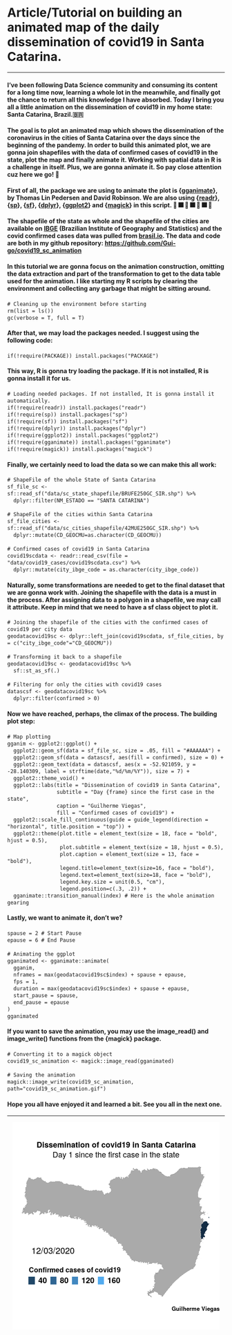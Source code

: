 # **Article/Tutorial on building an animated map of the daily dissemination of covid19 in Santa Catarina.**

***

#### I’ve been following Data Science community and consuming its content for a long time now, learning a whole lot in the meanwhile, and finally got the chance to return all this knowledge I have absorbed. Today I bring you all a little animation on the dissemination of covid19 in my home state: Santa Catarina, Brazil.:brazil:

#### The goal is to plot an animated map which shows the dissemination of the coronavirus in the cities of Santa Catarina over the days since the beginning of the pandemy. In order to build this animated plot, we are gonna join shapefiles with the data of confirmed cases of covid19 in the state, plot the map and finally animate it. Working with spatial data in R is a challenge in itself. Plus, we are gonna animate it. So pay close attention cuz here we go!  :checkered_flag:

#### First of all, the package we are using to animate the plot is {[gganimate](https://cran.r-project.org/web/packages/gganimate/index.html)}, by Thomas Lin Pedersen and David Robinson. We are also using {[readr](https://cran.r-project.org/web/packages/readr/index.html)}, {[sp](https://cran.r-project.org/web/packages/sp/index.html)}, {[sf](https://cran.r-project.org/web/packages/sf/index.html)}, {[dplyr](https://cran.r-project.org/web/packages/dplyr/index.html)}, {[ggplot2](https://cran.r-project.org/web/packages/ggplot2/index.html)} and {[magick](https://cran.r-project.org/web/packages/magick/index.html)} in this script. :sparkler: :fireworks: :sparkler: :fireworks: :sparkler: :fireworks: :sparkler:

#### The shapefile of the state as whole and the shapefile of the cities are available on [IBGE](https://www.ibge.gov.br/) (Brazilian Institute of Geography and Statistics) and the covid confirmed cases data was pulled from [brasil.io](https://brasil.io/home/). The data and code are both in my github repository: <https://github.com/Gui-go/covid19_sc_animation>

#### In this tutorial we are gonna focus on the animation construction, omitting the data extraction and part of the transformation to get to the data table used for the animation. I like starting my R scripts by clearing the environment and collecting any garbage that might be sitting around.
```
# Cleaning up the environment before starting
rm(list = ls())
gc(verbose = T, full = T)
```
#### After that, we may load the packages needed. I suggest using the following code:
```
if(!require(PACKAGE)) install.packages("PACKAGE")
```
#### This way, R is gonna try loading the package. If it is not installed, R is gonna install it for us.
```
# Loading needed packages. If not installed, It is gonna install it automatically.
if(!require(readr)) install.packages("readr")
if(!require(sp)) install.packages("sp")
if(!require(sf)) install.packages("sf")
if(!require(dplyr)) install.packages("dplyr")
if(!require(ggplot2)) install.packages("ggplot2")
if(!require(gganimate)) install.packages("gganimate")
if(!require(magick)) install.packages("magick")
```
#### Finally, we certainly need to load the data so we can make this all work:
```
# ShapeFile of the whole State of Santa Catarina
sf_file_sc <- sf::read_sf("data/sc_state_shapefile/BRUFE250GC_SIR.shp") %>%
  dplyr::filter(NM_ESTADO == "SANTA CATARINA")

# ShapeFile of the cities within Santa Catarina
sf_file_cities <- sf::read_sf("data/sc_cities_shapefile/42MUE250GC_SIR.shp") %>%
  dplyr::mutate(CD_GEOCMU=as.character(CD_GEOCMU))

# Confirmed cases of covid19 in Santa Catarina
covid19scdata <- readr::read_csv(file = "data/covid19_cases/covid19scdata.csv") %>% 
  dplyr::mutate(city_ibge_code = as.character(city_ibge_code))
```
#### Naturally, some transformations are needed to get to the final dataset that we are gonna work with. Joining the shapefile with the data is a must in the process. After assigning data to a polygon in a shapefile, we may call it attribute. Keep in mind that we need to have a sf class object to plot it.
```
# Joining the shapefile of the cities with the confirmed cases of covid19 per city data
geodatacovid19sc <- dplyr::left_join(covid19scdata, sf_file_cities, by = c("city_ibge_code"="CD_GEOCMU"))

# Transforming it back to a shapefile
geodatacovid19sc <- geodatacovid19sc %>% 
  sf::st_as_sf(.)

# Filtering for only the cities with covid19 cases
datascsf <- geodatacovid19sc %>% 
  dplyr::filter(confirmed > 0)
```
#### Now we have reached, perhaps, the climax of the process. The building plot step:
```
# Map plotting
gganim <- ggplot2::ggplot() +
  ggplot2::geom_sf(data = sf_file_sc, size = .05, fill = "#AAAAAA") +
  ggplot2::geom_sf(data = datascsf, aes(fill = confirmed), size = 0) +
  ggplot2::geom_text(data = datascsf, aes(x = -52.921059, y = -28.140309, label = strftime(date,"%d/%m/%Y")), size = 7) +
  ggplot2::theme_void() +
  ggplot2::labs(title = "Dissemination of covid19 in Santa Catarina",
                subtitle = "Day {frame} since the first case in the state",
                caption = "Guilherme Viegas",
                fill = "Confirmed cases of covid19") +
  ggplot2::scale_fill_continuous(guide = guide_legend(direction = "horizontal", title.position = "top")) +
  ggplot2::theme(plot.title = element_text(size = 18, face = "bold", hjust = 0.5),
                 plot.subtitle = element_text(size = 18, hjust = 0.5),
                 plot.caption = element_text(size = 13, face = "bold"),
                 legend.title=element_text(size=16, face = "bold"),
                 legend.text=element_text(size=18, face = "bold"),
                 legend.key.size = unit(0.5, "cm"),
                 legend.position=c(.3, .2)) +
  gganimate::transition_manual(index) # Here is the whole animation gearing
```
#### Lastly, we want to animate it, don’t we?
```
spause = 2 # Start Pause
epause = 6 # End Pause

# Animating the ggplot
gganimated <- gganimate::animate(
  gganim, 
  nframes = max(geodatacovid19sc$index) + spause + epause, 
  fps = 1, 
  duration = max(geodatacovid19sc$index) + spause + epause, 
  start_pause = spause, 
  end_pause = epause
)
gganimated
```
#### If you want to save the animation, you may use the image_read() and image_write() functions from the {magick} package.
```
# Converting it to a magick object
covid19_sc_animation <- magick::image_read(gganimated)

# Saving the animation
magick::image_write(covid19_sc_animation, path="covid19_sc_animation.gif")
```

#### Hope you all have enjoyed it and learned a bit. See you all in the next one.

---

<div align="center">
<img src="covid19_sc_animation.gif" >
</div>